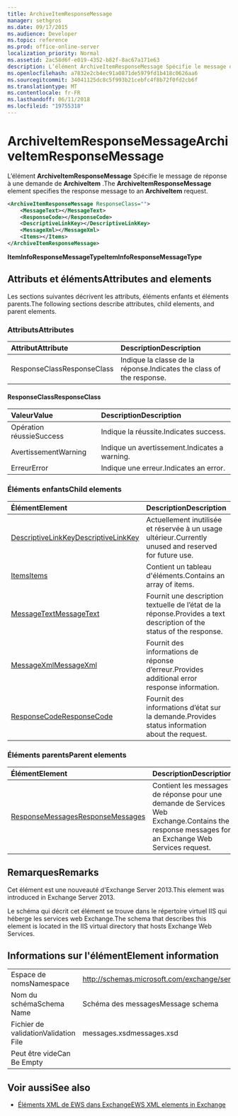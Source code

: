 ```yaml
---
title: ArchiveItemResponseMessage
manager: sethgros
ms.date: 09/17/2015
ms.audience: Developer
ms.topic: reference
ms.prod: office-online-server
localization_priority: Normal
ms.assetid: 2ac58d6f-e019-4352-b82f-8ac67a171e63
description: L’élément ArchiveItemResponseMessage Spécifie le message de réponse à une demande de ArchiveItem.
ms.openlocfilehash: a7832e2cb4ec91a0871de5979fd1b418c0626aa6
ms.sourcegitcommit: 34041125dc8c5f993b21cebfc4f8b72f0fd2cb6f
ms.translationtype: MT
ms.contentlocale: fr-FR
ms.lasthandoff: 06/11/2018
ms.locfileid: "19755318"
---
```

# <a name="archiveitemresponsemessage"></a><span data-ttu-id="d987b-103">ArchiveItemResponseMessage</span><span class="sxs-lookup"><span data-stu-id="d987b-103">ArchiveItemResponseMessage</span></span>

<span data-ttu-id="d987b-104">L’élément **ArchiveItemResponseMessage** Spécifie le message de réponse à une demande de **ArchiveItem** .</span><span class="sxs-lookup"><span data-stu-id="d987b-104">The **ArchiveItemResponseMessage** element specifies the response message to an **ArchiveItem** request.</span></span> 
  
```XML
<ArchiveItemResponseMessage ResponseClass="">
    <MessageText></MessageText>
    <ResponseCode></ResponseCode>
    <DescriptiveLinkKey></DescriptiveLinkKey>
    <MessageXml></MessageXml>
    <Items></Items>
</ArchiveItemResponseMessage>
```

 <span data-ttu-id="d987b-105">**ItemInfoResponseMessageType**</span><span class="sxs-lookup"><span data-stu-id="d987b-105">**ItemInfoResponseMessageType**</span></span>
## <a name="attributes-and-elements"></a><span data-ttu-id="d987b-106">Attributs et éléments</span><span class="sxs-lookup"><span data-stu-id="d987b-106">Attributes and elements</span></span>

<span data-ttu-id="d987b-107">Les sections suivantes décrivent les attributs, éléments enfants et éléments parents.</span><span class="sxs-lookup"><span data-stu-id="d987b-107">The following sections describe attributes, child elements, and parent elements.</span></span>
  
### <a name="attributes"></a><span data-ttu-id="d987b-108">Attributs</span><span class="sxs-lookup"><span data-stu-id="d987b-108">Attributes</span></span>

|<span data-ttu-id="d987b-109">**Attribut**</span><span class="sxs-lookup"><span data-stu-id="d987b-109">**Attribute**</span></span>|<span data-ttu-id="d987b-110">**Description**</span><span class="sxs-lookup"><span data-stu-id="d987b-110">**Description**</span></span>|
|:-----|:-----|
|<span data-ttu-id="d987b-111">ResponseClass</span><span class="sxs-lookup"><span data-stu-id="d987b-111">ResponseClass</span></span>  <br/> |<span data-ttu-id="d987b-112">Indique la classe de la réponse.</span><span class="sxs-lookup"><span data-stu-id="d987b-112">Indicates the class of the response.</span></span>  <br/> |
   
#### <a name="responseclass"></a><span data-ttu-id="d987b-113">ResponseClass</span><span class="sxs-lookup"><span data-stu-id="d987b-113">ResponseClass</span></span>

|<span data-ttu-id="d987b-114">**Valeur**</span><span class="sxs-lookup"><span data-stu-id="d987b-114">**Value**</span></span>|<span data-ttu-id="d987b-115">**Description**</span><span class="sxs-lookup"><span data-stu-id="d987b-115">**Description**</span></span>|
|:-----|:-----|
|<span data-ttu-id="d987b-116">Opération réussie</span><span class="sxs-lookup"><span data-stu-id="d987b-116">Success</span></span>  <br/> |<span data-ttu-id="d987b-117">Indique la réussite.</span><span class="sxs-lookup"><span data-stu-id="d987b-117">Indicates success.</span></span>  <br/> |
|<span data-ttu-id="d987b-118">Avertissement</span><span class="sxs-lookup"><span data-stu-id="d987b-118">Warning</span></span>  <br/> |<span data-ttu-id="d987b-119">Indique un avertissement.</span><span class="sxs-lookup"><span data-stu-id="d987b-119">Indicates a warning.</span></span>  <br/> |
|<span data-ttu-id="d987b-120">Erreur</span><span class="sxs-lookup"><span data-stu-id="d987b-120">Error</span></span>  <br/> |<span data-ttu-id="d987b-121">Indique une erreur.</span><span class="sxs-lookup"><span data-stu-id="d987b-121">Indicates an error.</span></span>  <br/> |
   
### <a name="child-elements"></a><span data-ttu-id="d987b-122">Éléments enfants</span><span class="sxs-lookup"><span data-stu-id="d987b-122">Child elements</span></span>

|<span data-ttu-id="d987b-123">**Élément**</span><span class="sxs-lookup"><span data-stu-id="d987b-123">**Element**</span></span>|<span data-ttu-id="d987b-124">**Description**</span><span class="sxs-lookup"><span data-stu-id="d987b-124">**Description**</span></span>|
|:-----|:-----|
|[<span data-ttu-id="d987b-125">DescriptiveLinkKey</span><span class="sxs-lookup"><span data-stu-id="d987b-125">DescriptiveLinkKey</span></span>](descriptivelinkkey.md) <br/> |<span data-ttu-id="d987b-126">Actuellement inutilisée et réservée à un usage ultérieur.</span><span class="sxs-lookup"><span data-stu-id="d987b-126">Currently unused and reserved for future use.</span></span>  <br/> |
|[<span data-ttu-id="d987b-127">Items</span><span class="sxs-lookup"><span data-stu-id="d987b-127">Items</span></span>](items.md) <br/> |<span data-ttu-id="d987b-128">Contient un tableau d'éléments.</span><span class="sxs-lookup"><span data-stu-id="d987b-128">Contains an array of items.</span></span>  <br/> |
|[<span data-ttu-id="d987b-129">MessageText</span><span class="sxs-lookup"><span data-stu-id="d987b-129">MessageText</span></span>](messagetext.md) <br/> |<span data-ttu-id="d987b-130">Fournit une description textuelle de l’état de la réponse.</span><span class="sxs-lookup"><span data-stu-id="d987b-130">Provides a text description of the status of the response.</span></span>  <br/> |
|[<span data-ttu-id="d987b-131">MessageXml</span><span class="sxs-lookup"><span data-stu-id="d987b-131">MessageXml</span></span>](messagexml.md) <br/> |<span data-ttu-id="d987b-132">Fournit des informations de réponse d’erreur.</span><span class="sxs-lookup"><span data-stu-id="d987b-132">Provides additional error response information.</span></span>  <br/> |
|[<span data-ttu-id="d987b-133">ResponseCode</span><span class="sxs-lookup"><span data-stu-id="d987b-133">ResponseCode</span></span>](responsecode.md) <br/> |<span data-ttu-id="d987b-134">Fournit des informations d’état sur la demande.</span><span class="sxs-lookup"><span data-stu-id="d987b-134">Provides status information about the request.</span></span>  <br/> |
   
### <a name="parent-elements"></a><span data-ttu-id="d987b-135">Éléments parents</span><span class="sxs-lookup"><span data-stu-id="d987b-135">Parent elements</span></span>

|<span data-ttu-id="d987b-136">**Élément**</span><span class="sxs-lookup"><span data-stu-id="d987b-136">**Element**</span></span>|<span data-ttu-id="d987b-137">**Description**</span><span class="sxs-lookup"><span data-stu-id="d987b-137">**Description**</span></span>|
|:-----|:-----|
|[<span data-ttu-id="d987b-138">ResponseMessages</span><span class="sxs-lookup"><span data-stu-id="d987b-138">ResponseMessages</span></span>](responsemessages.md) <br/> |<span data-ttu-id="d987b-139">Contient les messages de réponse pour une demande de Services Web Exchange.</span><span class="sxs-lookup"><span data-stu-id="d987b-139">Contains the response messages for an Exchange Web Services request.</span></span>  <br/> |
   
## <a name="remarks"></a><span data-ttu-id="d987b-140">Remarques</span><span class="sxs-lookup"><span data-stu-id="d987b-140">Remarks</span></span>

<span data-ttu-id="d987b-141">Cet élément est une nouveauté d'Exchange Server 2013.</span><span class="sxs-lookup"><span data-stu-id="d987b-141">This element was introduced in Exchange Server 2013.</span></span>
  
<span data-ttu-id="d987b-142">Le schéma qui décrit cet élément se trouve dans le répertoire virtuel IIS qui héberge les services web Exchange.</span><span class="sxs-lookup"><span data-stu-id="d987b-142">The schema that describes this element is located in the IIS virtual directory that hosts Exchange Web Services.</span></span>
  
## <a name="element-information"></a><span data-ttu-id="d987b-143">Informations sur l'élément</span><span class="sxs-lookup"><span data-stu-id="d987b-143">Element information</span></span>

|||
|:-----|:-----|
|<span data-ttu-id="d987b-144">Espace de noms</span><span class="sxs-lookup"><span data-stu-id="d987b-144">Namespace</span></span>  <br/> |http://schemas.microsoft.com/exchange/services/2006/messages  <br/> |
|<span data-ttu-id="d987b-145">Nom du schéma</span><span class="sxs-lookup"><span data-stu-id="d987b-145">Schema Name</span></span>  <br/> |<span data-ttu-id="d987b-146">Schéma des messages</span><span class="sxs-lookup"><span data-stu-id="d987b-146">Message schema</span></span>  <br/> |
|<span data-ttu-id="d987b-147">Fichier de validation</span><span class="sxs-lookup"><span data-stu-id="d987b-147">Validation File</span></span>  <br/> |<span data-ttu-id="d987b-148">messages.xsd</span><span class="sxs-lookup"><span data-stu-id="d987b-148">messages.xsd</span></span>  <br/> |
|<span data-ttu-id="d987b-149">Peut être vide</span><span class="sxs-lookup"><span data-stu-id="d987b-149">Can Be Empty</span></span>  <br/> ||
   
## <a name="see-also"></a><span data-ttu-id="d987b-150">Voir aussi</span><span class="sxs-lookup"><span data-stu-id="d987b-150">See also</span></span>

- [<span data-ttu-id="d987b-151">Éléments XML de EWS dans Exchange</span><span class="sxs-lookup"><span data-stu-id="d987b-151">EWS XML elements in Exchange</span></span>](ews-xml-elements-in-exchange.md)

